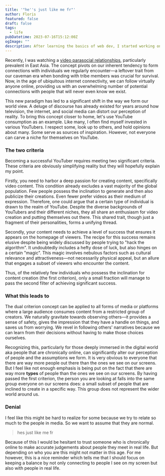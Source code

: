 ```yaml
---
title: '"he''s just like me fr"'
author: Floris
featured: false
draft: false
tags:
  - life
pubDatetime: 2023-07-16T15:12:00Z
ogImage: ""
description: After learning the basics of web dev, I started working on my first big project. It's cool enough to share.
---
```


Recently, I was watching a [video parasocial relationships](https://www.youtube.com/watch?v=u2Iy-WKeZrU), particularly prevalent in East Asia. The concept pivots on our inherent tendency to form connections with individuals we regularly encounter—a leftover trait from our caveman era when bonding with tribe members was crucial for survival. Now, in the age of ubiquitous internet connectivity, we can follow virtually anyone online, providing us with an overwhelming number of potential connections with people that will never even know we exist.

This new paradigm has led to a significant shift in the way we form our world view. A deluge of discourse has already existed for years around how television, the internet, and social media can distort our perception of reality. To bring this concept closer to home, let's use YouTube consumption as an example. Like many, I often find myself invested in various YouTubers. I respect some, look up to others, and hold opinions about many. Some serve as sources of inspiration. However, not everyone can carve a niche for themselves on YouTube.

### The two criteria

Becoming a successful YouTuber requires meeting two significant criteria. These criteria are obviously simplifying reality but they will hopefully explain my point.

Firstly, you need to harbor a deep passion for creating content, specifically video content. This condition already excludes a vast majority of the global population. Few people possess the inclination to generate and then also publicize their creations. Even fewer prefer videos as their medium of expression. Therefore, one could argue that a certain type of individual is drawn to the realm of YouTube. Despite the diverse backgrounds of YouTubers and their different niches, they all share an enthusiasm for video creation and putting themselves out there. This shared trait, though just a fragment of their personalities, forms a unifying thread.

Secondly, your content needs to achieve a level of success that ensures it appears on the homepage of viewers. The recipe for this success remains elusive despite being widely discussed by people trying to "hack the algorithm". It undoubtedly includes a hefty dose of luck, but also hinges on a certain "magic". This magic involves nebulous factors such as cultural relevance and attractiveness—not necessarily physical appeal, but an allure that engages a subset of viewers who encounter the content.

Thus, of the relatively few individuals who possess the inclination for content creation (the first criterion), only a small fraction will manage to pass the second filter of achieving significant success.

### What this leads to

The dual criterion concept can be applied to all forms of media or platforms where a large audience consumes content from a restricted group of creators. We naturally gravitate towards observing others—it provides a sense of safety, gives the impression that they have a handle on things, and saves us from worrying. We revel in following others' narratives because we can learn from their decisions without having to make those choices ourselves.

Recognizing this, particularly for those deeply immersed in the digital world aka people that are chronically online, can significantly alter our perception of people and the assumptions we form. It is very obvious to everyone that there are way more people out there than the ones we see on our screens. But I feel like not enough emphasis is being put on the fact that there are way more **types** of people than the ones we see on our screens. By having passed the first criterion, the person you are looking at falls into the same group everyone on our screens does: a small subset of people that are inclined to create in a specific way. This group does not represent the wider world around us.

### Denial

I feel like this might be hard to realize for some because we try to relate so much to the people in media. So we want to assume that they are normal.

> hes just like me fr

Because of this I would be hesitant to trust someone who is chronically online to make accurate judgements about people they meet in real life. But depending on who you are this might not matter in this age. For me however, this is a nice reminder which tells me that I should focus on keeping a balance by not only connecting to people I see on my screen but also with people in real life.
